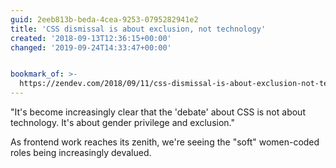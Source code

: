 ```yaml
---
guid: 2eeb813b-beda-4cea-9253-0795282941e2
title: 'CSS dismissal is about exclusion, not technology'
created: '2018-09-13T12:36:15+00:00'
changed: '2019-09-24T14:33:47+00:00'


bookmark_of: >-
  https://zendev.com/2018/09/11/css-dismissal-is-about-exclusion-not-technology.html
---
```



"It's become increasingly clear that the 'debate' about CSS is not about technology. It's about gender privilege and exclusion."

As frontend work reaches its zenith, we're seeing the "soft" women-coded roles being increasingly devalued.
